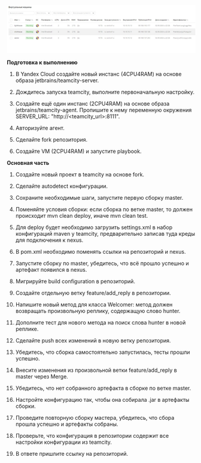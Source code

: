 ![alt text](https://github.com/mezhibo/ansible_expluatation/blob/043bbea12f1bc0c292f9f734f16b404762a73998/IMG/1.jpg)

**Подготовка к выполнению**

1. В Yandex Cloud создайте новый инстанс (4CPU4RAM) на основе образа jetbrains/teamcity-server.

2. Дождитесь запуска teamcity, выполните первоначальную настройку.

3. Создайте ещё один инстанс (2CPU4RAM) на основе образа jetbrains/teamcity-agent. Пропишите к нему переменную окружения SERVER_URL: "http://<teamcity_url>:8111".

4. Авторизуйте агент.

5. Сделайте fork репозитория.

6. Создайте VM (2CPU4RAM) и запустите playbook.


**Основная часть**

1. Создайте новый проект в teamcity на основе fork.

2. Сделайте autodetect конфигурации.

3. Сохраните необходимые шаги, запустите первую сборку master.

4. Поменяйте условия сборки: если сборка по ветке master, то должен происходит mvn clean deploy, иначе mvn clean test.

5. Для deploy будет необходимо загрузить settings.xml в набор конфигураций maven у teamcity, предварительно записав туда креды для подключения к nexus.

6. В pom.xml необходимо поменять ссылки на репозиторий и nexus.

7. Запустите сборку по master, убедитесь, что всё прошло успешно и артефакт появился в nexus.

8. Мигрируйте build configuration в репозиторий.

9. Создайте отдельную ветку feature/add_reply в репозитории.

10. Напишите новый метод для класса Welcomer: метод должен возвращать произвольную реплику, содержащую слово hunter.

11. Дополните тест для нового метода на поиск слова hunter в новой реплике.

12. Сделайте push всех изменений в новую ветку репозитория.

13. Убедитесь, что сборка самостоятельно запустилась, тесты прошли успешно.

14. Внесите изменения из произвольной ветки feature/add_reply в master через Merge.

15. Убедитесь, что нет собранного артефакта в сборке по ветке master.

16. Настройте конфигурацию так, чтобы она собирала .jar в артефакты сборки.

17. Проведите повторную сборку мастера, убедитесь, что сбора прошла успешно и артефакты собраны.

18. Проверьте, что конфигурация в репозитории содержит все настройки конфигурации из teamcity.

19. В ответе пришлите ссылку на репозиторий.


